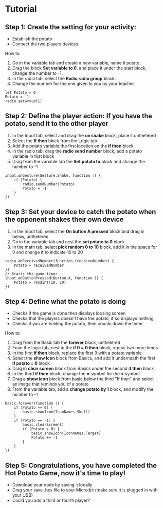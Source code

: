 # Tutorial

## Step 1: Create the setting for your activity:

- Establish the potato
- Connect the two players devices

How to: 

1. Go in the variable tab and create a new variable, name it potato.
2. Drag the block **Set variable to 0**, and place it under the start block, change the number to -1.
3. In the radio tab, select the **Radio radio group** block. 
4. Change the number for the one given to you by your teacher. 


```blocks
let Potato = 0
Potato = -1
radio.setGroup(1)
``` 

## Step 2: Define the player action: If you have the potato, send it to the other player 

1. In the Input tab, select and drag the **on shake** block, place it unthetered
2. Select the **If then** block from the Logic tab
3. Add the potato variable the first location on the **if then** block
4. In the radio tab, drag the **radio send number** block, add a potato variable in that block 
5. Drag from the variable tab the **Set potato to** block and change the number to -1 


```blocks 
input.onGesture(Gesture.Shake, function () {
    if (Potato) {
        radio.sendNumber(Potato)
        Potato = -1
    }
})
```

## Step 3: Set your device to catch the potato when the opponent shakes their own device

1. In the input tab, select the **On button A pressed** block and drag in below, unthetered 
2. Go in the variable tab and nest the **set potato to 0** block
3. In the math tab, select **pick random 0 to 10** block, add it in the space for 0 and change it to indicate 10 to 20


```blocks
radio.onReceivedNumber(function (receivedNumber) {
    Potato = receivedNumber
})
// Starts the game timer
input.onButtonPressed(Button.A, function () {
    Potato = randint(10, 20)
})
```


## Step 4: Define what the potato is doing

- Checks if the game is done then displays loosing screen
- Checks that the players doesn't have the potato, if so displays nothing
- Checks if you are holding the potato, then counts down the timer

How to: 

1. Drag from the Basic tab the **forever** block, unthetered
2. From the logic tab, nest in the **if 0 = 0 then** block, repeat two more times
3. In the first **if then** block, replace the first 0 with a potato variable 
4. Select the **show Icon** block from Basics, and add it underneath the first **if potato = 0** block
5. Drag in **clear screen** block from Basics under the second **if then** block
6. In the third **if then** block, change the **=** symbol for the **>** symbol
7. Drag a **show icon** block from basic below the third "If then" and select an image that reminds you of a potato
8. From the variable tab, add a **change potato by 1** block, and modify the number to -1


```blocks
basic.forever(function () {
    if (Potato == 0) {
        basic.showIcon(IconNames.Skull)
    }
    if (Potato == -1) {
        basic.clearScreen()
        if (Potato > 0) {
            basic.showIcon(IconNames.Target)
            Potato += -1
        }
    }
})
```


## Step 5: Congratulations, you have completed the Hot Potato Game, now it's time to play! 

- Download your code by saving it locally
- Drag your save .hex file to your Micro:bit (make sure it is plugged in with your USB)
- Could you add a third or fourth player? 

